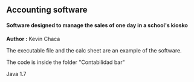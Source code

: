 ## Accounting software

#### Software designed to manage the sales of one day in a school's kiosko


**Author :**
Kevin Chaca


The executable file and the calc sheet are an example of the software.


The code is inside the folder "Contabilidad bar"


Java 1.7
